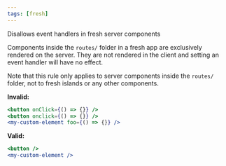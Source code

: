 ```yaml
---
tags: [fresh]
---
```


Disallows event handlers in fresh server components

Components inside the `routes/` folder in a fresh app are exclusively rendered
on the server. They are not rendered in the client and setting an event handler
will have no effect.

Note that this rule only applies to server components inside the `routes/`
folder, not to fresh islands or any other components.

**Invalid:**

```jsx
<button onClick={() => {}} />
<button onclick={() => {}} />
<my-custom-element foo={() => {}} />
```

**Valid:**

```jsx
<button />
<my-custom-element />
```

